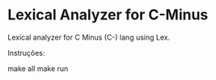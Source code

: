 # Lexical Analyzer for C-Minus

Lexical analyzer for C Minus (C-) lang using Lex.

Instruções:

make all
make run
